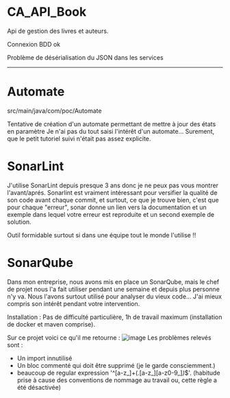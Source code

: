 # CA_API_Book

Api de gestion des livres et auteurs.

Connexion BDD ok

Problème de désérialisation du JSON dans les services

----------------------------------------------------------

# Automate

src/main/java/com/poc/Automate

Tentative de création d'un automate permettant de mettre à jour des états en paramètre
Je n'ai pas du tout saisi l'intérêt d'un automate... Surement, que le petit tutoriel suivi n'était pas assez explicite.

# SonarLint

J'utilise SonarLint depuis presque 3 ans donc je ne peux pas vous montrer l'avant/aprés.
Sonarlint est vraiment intéressant pour versifier la qualité de son code avant chaque commit, et surtout, ce que je trouve bien, c'est que pour chaque "erreur",
sonar donne un lien vers la documentation et un exemple dans lequel votre erreur est reproduite et un second exemple de solution.

Outil formidable surtout si dans une équipe tout le monde l'utilise !!

# SonarQube

Dans mon entreprise, nous avons mis en place un SonarQube, mais le chef de projet nous l'a fait utiliser pendant une semaine et depuis plus personne n'y va.
Nous l'avons surtout utilisé pour analyser du vieux code...
J'ai mieux compris son intérêt pendant votre intervention.

Installation :
Pas de difficulté particulière, 1h de travail maximum (installation de docker et maven comprise).

Sur ce projet voici ce qu'il me retourne :
![image](https://user-images.githubusercontent.com/25242328/119835651-4f39e980-bf01-11eb-9798-9d6470cefd42.png)
Les problèmes relevés sont :
- Un import innutilisé
- Un bloc commenté qui doit être supprimé (je le garde consciemment.)
- beaucoup de regular expression '^[a-z_]+(\.[a-z_][a-z0-9_]*)*$'. (habitude prise à cause des conventions de nommage au travail ou, cette règle a été désactivée)

